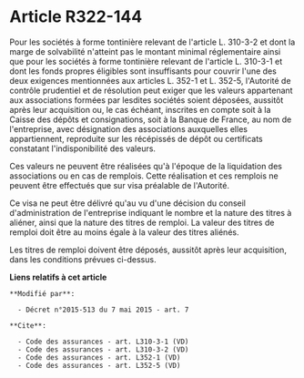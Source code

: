 # Article R322-144

Pour les sociétés à forme tontinière relevant de l'article L. 310-3-2 et dont la marge de solvabilité n'atteint pas le
montant minimal réglementaire ainsi que pour les sociétés à forme tontinière relevant de l'article L. 310-3-1 et dont les
fonds propres éligibles sont insuffisants pour couvrir l'une des deux exigences mentionnées aux articles L. 352-1 et L.
352-5, l'Autorité de contrôle prudentiel et de résolution peut exiger que les valeurs appartenant aux associations formées
par lesdites sociétés soient déposées, aussitôt après leur acquisition ou, le cas échéant, inscrites en compte soit à la
Caisse des dépôts et consignations, soit à la Banque de France, au nom de l'entreprise, avec désignation des associations
auxquelles elles appartiennent, reproduite sur les récépissés de dépôt ou certificats constatant l'indisponibilité des
valeurs. 

Ces valeurs ne peuvent être réalisées qu'à l'époque de la liquidation des associations ou en cas de remplois. Cette
réalisation et ces remplois ne peuvent être effectués que sur visa préalable de l'Autorité. 

Ce visa ne peut être délivré qu'au vu d'une décision du conseil d'administration de l'entreprise indiquant le nombre et la
nature des titres à aliéner, ainsi que la nature des titres de remploi. La valeur des titres de remploi doit être au moins
égale à la valeur des titres aliénés. 

Les titres de remploi doivent être déposés, aussitôt après leur acquisition, dans les conditions prévues ci-dessus.

**Liens relatifs à cet article**

	**Modifié par**:

	  - Décret n°2015-513 du 7 mai 2015 - art. 7

	**Cite**:

	  - Code des assurances - art. L310-3-1 (VD)
	  - Code des assurances - art. L310-3-2 (VD)
	  - Code des assurances - art. L352-1 (VD)
	  - Code des assurances - art. L352-5 (VD)
